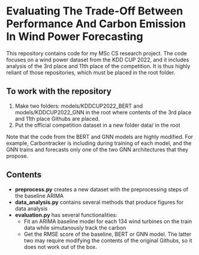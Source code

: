 # Evaluating The Trade-Off Between Performance And Carbon Emission In Wind Power Forecasting

This repository contains code for my MSc CS research project. The code focuses on a wind power dataset from the KDD CUP 2022, and it includes analysis of the 3rd place and 11th place of the competition. It is thus highly reliant of those repositories, which must be placed in the root folder.

## To work with the repository

1. Make two folders: models/KDDCUP2022_BERT and models/KDDCUP2022_GNN in the root where contents of the 3rd place and 11th place Githubs are placed.
2. Put the official competition dataset in a new folder data/ in the root

Note that the code from the BERT and GNN models are highly modified. For example, Carbontracker is including during training of each model, and the GNN trains and forecasts only one of the two GNN architectures that they propose.

## Contents ##
- **preprocess.py** creates a new dataset with the preprocessing steps of the baseline ARIMA
- **data_analysis.py** contains several methods that produce figures for data analysis
- **evaluation.py** has several functionalities:
   - Fit an ARIMA baseline model for each 134 wind turbines on the train data while simutanously track the carbon
   - Get the RMSE score of the baseline, BERT or GNN model. The latter two may require modifying the contents of the original Githubs, so it does not work out of the box. 

